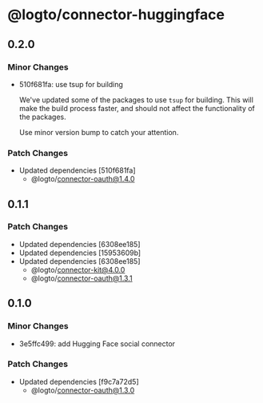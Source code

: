 # @logto/connector-huggingface

## 0.2.0

### Minor Changes

- 510f681fa: use tsup for building

  We've updated some of the packages to use `tsup` for building. This will make the build process faster, and should not affect the functionality of the packages.

  Use minor version bump to catch your attention.

### Patch Changes

- Updated dependencies [510f681fa]
  - @logto/connector-oauth@1.4.0

## 0.1.1

### Patch Changes

- Updated dependencies [6308ee185]
- Updated dependencies [15953609b]
- Updated dependencies [6308ee185]
  - @logto/connector-kit@4.0.0
  - @logto/connector-oauth@1.3.1

## 0.1.0

### Minor Changes

- 3e5ffc499: add Hugging Face social connector

### Patch Changes

- Updated dependencies [f9c7a72d5]
  - @logto/connector-oauth@1.3.0
